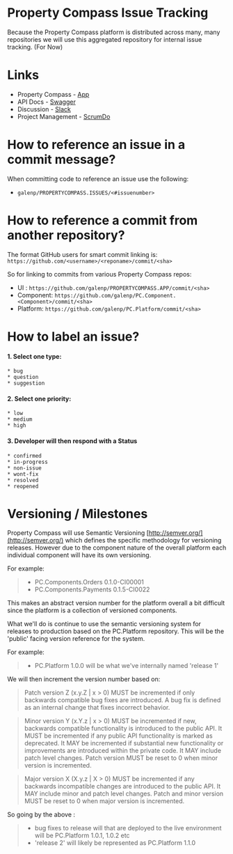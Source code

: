 Property Compass Issue Tracking
===

Because the Property Compass platform is distributed across many, many repositories we will use this aggregated repository for internal issue tracking. (For Now)

# Links
 * Property Compass - [App](https://app.propertycompass.com.au)
 * API Docs - [Swagger](http://api-docs.propertycompass.com.au/)
 * Discussion - [Slack](https://landlordcentral.slack.com/messages/propertycompass/)
 * Project Management - [ScrumDo](https://app.scrumdo.com/projects/property-compass/board#/view) 

# How to reference an issue in a commit message?

When committing code to reference an issue use the following:

* `galenp/PROPERTYCOMPASS.ISSUES/<#issuenumber>`

# How to reference a commit from another repository?
The format GitHub users for smart commit linking is:
`https://github.com/<username>/<reponame>/commit/<sha>`

So for linking to commits from various Property Compass repos:

* UI : `https://github.com/galenp/PROPERTYCOMPASS.APP/commit/<sha>`
* Component: `https://github.com/galenp/PC.Component.<Component>/commit/<sha>`
* Platform: `https://github.com/galenp/PC.Platform/commit/<sha>`


# How to label an issue?


#### 1. Select one type: 
	* bug
	* question
	* suggestion

#### 2. Select one priority:
	* low
	* medium
	* high

#### 3. Developer will then respond with a Status
	* confirmed
	* in-progress
	* non-issue
	* wont-fix
	* resolved
	* reopened

# Versioning / Milestones
Property Compass will use Semantic Versioning [http://semver.org/](http://semver.org/) which defines the specific methodology for versioning releases. However due to the component nature of the overall platform each individual component will have its own versioning.

For example:
> * PC.Components.Orders 0.1.0-CI00001
> * PC.Components.Payments 0.1.5-CI0022

This makes an abstract version number for the platform overall a bit difficult since the platform is a collection of versioned components. 

What we'll do is continue to use the semantic versioning system for releases to production based on the PC.Platform repository. This will be the 'public' facing version reference for the system.

For example:
> * PC.Platform 1.0.0 will be what we've internally named 'release 1'

We will then increment the version number based on:
> Patch version Z (x.y.Z | x > 0) MUST be incremented if only backwards compatible bug fixes are introduced. A bug fix is defined as an internal change that fixes incorrect behavior.

> Minor version Y (x.Y.z | x > 0) MUST be incremented if new, backwards compatible functionality is introduced to the public API. It MUST be incremented if any public API functionality is marked as deprecated. It MAY be incremented if substantial new functionality or improvements are introduced within the private code. It MAY include patch level changes. Patch version MUST be reset to 0 when minor version is incremented.

> Major version X (X.y.z | X > 0) MUST be incremented if any backwards incompatible changes are introduced to the public API. It MAY include minor and patch level changes. Patch and minor version MUST be reset to 0 when major version is incremented.

So going by the above :
> * bug fixes to release will that are deployed to the live environment will be PC.Platform 1.0.1, 1.0.2 etc
> * 'release 2' will likely be represented as PC.Platform 1.1.0

